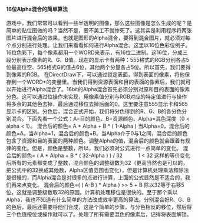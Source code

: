 #### 16位Alpha混合的简单算法
游戏中，我们常常可以看到一些半透明的图像，那么这些图像是怎么生成的呢？是简单的贴位图做的吗？当然不是，要不美工不就惨死了。这其实是利用程序将两张图片进行混合后的效果，也就是图形的Alpha混合，要得到混合图片，就必须对每个点分别进行处理。让我们来看看如何进行Alpha混合。这里以16位色彩位例子。
16位色彩下，每个像素都用一个WORD来表示，有16位二进制。这16位，分成三段分别表示像素的R、G、B值。现在的显示卡有两种：555格式的RGB分别各占5位最高位空、565格式G的值占6位，其他两个分量各占5位。所以首先，我们要得到像素的RGB。
在DirectDraw下，可以通过锁定表面，得到表面的像素，将他保存到一个WORD*的变量里。当我们得到资源表面和目的表面的像素后，我们就可以开始进行Alpha混合了。16bit的Alpha混合首先必须分别对原和目的表面的像素分色。这可以通过位操作来实现，用像素值分别与RGB对应的特定值进行与操作将多余的其他色去掉，最后通过移位去掉后面的0。这里要注意555显示卡和565显示卡的区别。分色后，混合正式开始，我们将分色得到的R、G、B的各分色分别混合。下面先看一个公式：A=目的颜色、B=资源颜色、Alpha=混色深度（0 < alpha < 1）。
混合后的颜色= A * Alpha + B * ( 1-Alpha )
当Alpha=0，混合后的颜色=A。当Alpha=1，混合后的颜色=B。当Alpha介于0与1之间，混合后的颜色包含了资源和目的表面的两种颜色。调整Alpha的值，混合后的颜色就会跟着有规律的变化。但是，颜色是整数，所以，我们必须对公式进行一点简单的变化。
混合后的颜色= ( A * Alpha + B * ( 32-Alpha ) ) / 32　　　1 < 32
这样的等价变化后所有的元素都变成了整数，混合颜色的调整级数为32（更高当然也是可以的，把公式中的32换成其他数，Alpha区值范围也变化），但是计算机处理乘法和除法是很慢的，而Alpha混合是对很多的点进行计算，上面的公式显然是不适合的，我们再来点变化。
混合后的颜色=( ( A-B ) * Alpha ) >> 5 + B
除以32等于右移5位，这就是调整级数取32的原因。计算机处理移位是很快的。至于那个乘以Alpha，我也不知道有什么简单的方法改成效率更高的算法。分别混合好R、G、B的色后，最后还需要将他们合成，这是个简单的步骤，与分色相反的移位，然后将三个色值按位或操作就可以了。处理了所有需要混色的像素后，记得将表面解锁。